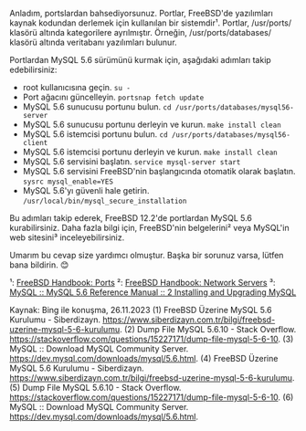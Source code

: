 Anladım, portslardan bahsediyorsunuz. Portlar, FreeBSD'de yazılımları kaynak kodundan derlemek için kullanılan bir sistemdir¹. Portlar, /usr/ports/ klasörü altında kategorilere ayrılmıştır. Örneğin, /usr/ports/databases/ klasörü altında veritabanı yazılımları bulunur.

Portlardan MySQL 5.6 sürümünü kurmak için, aşağıdaki adımları takip edebilirsiniz:

- root kullanıcısına geçin. `su -`
- Port ağacını güncelleyin. `portsnap fetch update`
- MySQL 5.6 sunucusu portunu bulun. `cd /usr/ports/databases/mysql56-server`
- MySQL 5.6 sunucusu portunu derleyin ve kurun. `make install clean`
- MySQL 5.6 istemcisi portunu bulun. `cd /usr/ports/databases/mysql56-client`
- MySQL 5.6 istemcisi portunu derleyin ve kurun. `make install clean`
- MySQL 5.6 servisini başlatın. `service mysql-server start`
- MySQL 5.6 servisini FreeBSD'nin başlangıcında otomatik olarak başlatın. `sysrc mysql_enable=YES`
- MySQL 5.6'yı güvenli hale getirin. `/usr/local/bin/mysql_secure_installation`

Bu adımları takip ederek, FreeBSD 12.2'de portlardan MySQL 5.6 kurabilirsiniz. Daha fazla bilgi için, FreeBSD'nin belgelerini² veya MySQL'in web sitesini³ inceleyebilirsiniz.

Umarım bu cevap size yardımcı olmuştur. Başka bir sorunuz varsa, lütfen bana bildirin. 😊

¹: [FreeBSD Handbook: Ports](^1^)
²: [FreeBSD Handbook: Network Servers](^2^)
³: [MySQL :: MySQL 5.6 Reference Manual :: 2 Installing and Upgrading MySQL](^3^)

Kaynak: Bing ile konuşma, 26.11.2023
(1) FreeBSD Üzerine MySQL 5.6 Kurulumu - Siberdizayn. https://www.siberdizayn.com.tr/bilgi/freebsd-uzerine-mysql-5-6-kurulumu.
(2) Dump File MySQL 5.6.10 - Stack Overflow. https://stackoverflow.com/questions/15227171/dump-file-mysql-5-6-10.
(3) MySQL :: Download MySQL Community Server. https://dev.mysql.com/downloads/mysql/5.6.html.
(4) FreeBSD Üzerine MySQL 5.6 Kurulumu - Siberdizayn. https://www.siberdizayn.com.tr/bilgi/freebsd-uzerine-mysql-5-6-kurulumu.
(5) Dump File MySQL 5.6.10 - Stack Overflow. https://stackoverflow.com/questions/15227171/dump-file-mysql-5-6-10.
(6) MySQL :: Download MySQL Community Server. https://dev.mysql.com/downloads/mysql/5.6.html.